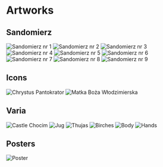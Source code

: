 # Artworks

## Sandomierz

<img src="san_1.JPG" alt="Sandomierz nr 1">

<img src="san_2.JPG" alt="Sandomierz nr 2">

<img src="san_3.JPG" alt="Sandomierz nr 3">

<img src="san_4.JPG" alt="Sandomierz nr 4">

<img src="san_5.JPG" alt="Sandomierz nr 5">

<img src="san_6.JPG" alt="Sandomierz nr 6">

<img src="san_7.JPG" alt="Sandomierz nr 7">

<img src="san_8.JPG" alt="Sandomierz nr 8">

<img src="san_9.JPG" alt="Sandomierz nr 9">

## Icons

<img src="icon_1.JPEG" alt="Chrystus Pantokrator">

<img src="icon_2.jpeg" alt="Matka Boża Włodzimierska">

## Varia

<img src="zamek.jpeg" alt="Castle Chocim">

<img src="dzban.jpeg" alt="Jug">

<img src="tuje.jpeg" alt="Thujas">

<img src="brzozy.jpeg" alt="Birches">

<img src="postac.jpg" alt="Body">

<img src="rece.JPG" alt="Hands">

## Posters

<img src="stringtheory.jpg" alt="Poster">


